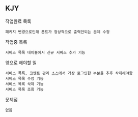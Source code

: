 KJY
----------

작업완료 목록  

    패키지 변경으로인해 폰트가 정상적으로 출력안되는 문제 수정
    
작업중 목록  
  
    서비스 목록 테이블에서 신규 서비스 추가 기능
    
앞으로 해야할 일

    서비스 목록, 코멘트 관리 소스에서 가상 로그인한 부분을 추후 삭제해야함
    서비스 목록 수정 기능
    서비스 목록 삭제 기능
    서비스 목록 조회 기능  
    
문제점

    없음

